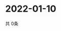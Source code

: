 # 2022-01-10
  共 0条

  <!-- BEGIN -->
  <!-- 最后更新时间Mon Jan 10 2022 15:04:40 GMT+0000 (Coordinated Universal Time) -->
  
  <!-- END -->
  
  